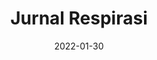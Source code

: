 ---
date: 2022-01-30
##
title:    Jurnal Respirasi 
## Titel der Publikation, beispielweise The Lancet.
##
authors: 'Tanaya1, GD, Tanya, WM, Syarif, AH'
##
status:   default
##
en:
  subtitle:   'Vitamin D Supplementation and COVID-19'
  ##
  description: 'Coronavirus Disease 2019 (COVID-19) happened due to Severe Acute Respiratory Syndrome Coronavirus 2 (SARS-CoV-2) infection. It is the third coronavirus causing a pandemic. Cases of COVID-19 have increased rapidly. Epidemiological studies show droplets as a medium of transmission of this virus. The high rate of transmission and the death rate create urgency on the management of COVID-19. Unfortunately, until now there is no definitive therapy for the SARS-CoV-2 virus. Several potential therapies, including antivirals, immunomodulatory agents, convalescent plasma transfusions, and supportive therapies such as vitamin D supplementation, have been applied in the management of COVID-19. As a hormone, vitamin D has an immunomodulatory effect used in supportive therapy for various immune-related diseases and respiratory system infections. The immunomodulatory effects of vitamin D are strengthening the physical barrier (cell junction), the specific immune system (adaptive immunity), and the non-specific immune system (innate immunity). Vitamin D is known to suppress pro-inflammatory cytokines and increase the production of anti-inflammatory cytokines. In addition, vitamin D also performs as a substantial part in the induction of ACE2 receptors which gives a weighty influence on pathogenesis of COVID-19. Vitamin D deficiency can amplify the risk of infections including COVID-19. Presently, clinical trials of vitamin D supplementation and COVID-19 are limited. This literature review further examined the role of vitamin D supplementation in COVID-19.'
  ## 
  tags:    [immunomodulatory effect, immunopathogenesis, infectious disease, vitamin D]
## 
de: 
  ##
  subtitle:   'Vitamin-D-Supplementation und COVID-19'
  ##
  description: 'Die Coronavirus-Krankheit 2019 (COVID-19) wurde durch eine Infektion mit dem Coronavirus 2 des Schweren Akuten Respiratorischen Syndroms (SARS-CoV-2) verursacht. Es ist das dritte Coronavirus, das eine Pandemie verursacht. Die Zahl der COVID-19-Fälle hat rasch zugenommen. Epidemiologische Studien zeigen, dass dieses Virus durch Tröpfcheninfektion übertragen werden kann. Die hohe Übertragungsrate und die hohe Sterblichkeitsrate machen die Behandlung von COVID-19 dringend erforderlich. Leider gibt es bis heute keine endgültige Therapie für das SARS-CoV-2-Virus. Bei der Behandlung von COVID-19 wurden mehrere potenzielle Therapien eingesetzt, darunter antivirale Mittel, immunmodulatorische Wirkstoffe, rekonvaleszente Plasmatransfusionen und unterstützende Therapien wie die Supplementierung mit Vitamin D. Als Hormon hat Vitamin D eine immunmodulatorische Wirkung, die in der unterstützenden Therapie verschiedener immunbedingter Krankheiten und Infektionen der Atemwege eingesetzt wird. Die immunmodulatorischen Wirkungen von Vitamin D bestehen in der Stärkung der physischen Barriere (Zellgrenze), des spezifischen Immunsystems (adaptive Immunität) und des unspezifischen Immunsystems (angeborene Immunität). Es ist bekannt, dass Vitamin D pro-inflammatorische Zytokine unterdrückt und die Produktion von entzündungshemmenden Zytokinen erhöht. Darüber hinaus spielt Vitamin D auch eine wesentliche Rolle bei der Induktion von ACE2-Rezeptoren, was einen gewichtigen Einfluss auf die Pathogenese von COVID-19 hat. Ein Vitamin-D-Mangel kann das Risiko von Infektionen, einschließlich COVID-19, verstärken. Derzeit gibt es nur wenige klinische Studien zur Vitamin-D-Supplementierung und COVID-19. In dieser Literaturübersicht wurde die Rolle der Vitamin-D-Supplementierung bei COVID-19 weiter untersucht.'
  ## 
  ##
  tags:     [immunmodulatorische Wirkung, Immunpathogenese, Infektionskrankheiten, Vitamin D]
##
group:  "Treatments"
##
credit:      http://dx.doi.org/10.20473/jr.v8-I.1.2022.60-68
##
## 2020-09-30_10.1038_s41590-020-00808-x.md
---